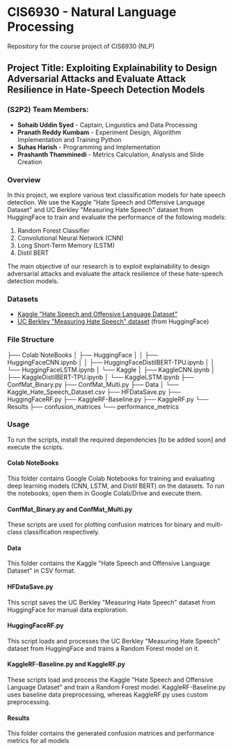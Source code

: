 # CIS6930 - Natural Language Processing 

Repository for the course project of CIS6930 (NLP)

## Project Title: Exploiting Explainability to Design Adversarial Attacks and Evaluate Attack Resilience in Hate-Speech Detection Models

### (S2P2) Team Members:

-   **Sohaib Uddin Syed** - Captain, Linguistics and Data Processing
-   **Pranath Reddy Kumbam** - Experiment Design, Algorithm Implementation and Training Python
-   **Suhas Harish** - Programming and Implementation
-   **Prashanth Thamminedi** - Metrics Calculation, Analysis and Slide Creation

### Overview

In this project, we explore various text classification models for hate speech detection. We use the Kaggle "Hate Speech and Offensive Language Dataset" and UC Berkley "Measuring Hate Speech" dataset from HuggingFace to train and evaluate the performance of the following models:

1.  Random Forest Classifier
2.  Convolutional Neural Network (CNN)
3.  Long Short-Term Memory (LSTM)
4.  Distil BERT

The main objective of our research is to exploit explainability to design adversarial attacks and evaluate the attack resilience of these hate-speech detection models.

### Datasets

-   [Kaggle "Hate Speech and Offensive Language Dataset"](https://www.kaggle.com/datasets/mrmorj/hate-speech-and-offensive-language-dataset)
-   [UC Berkley "Measuring Hate Speech" dataset](https://huggingface.co/datasets/ucberkeley-dlab/measuring-hate-speech) (from HuggingFace)

### File Structure

├── Colab NoteBooks
│   ├── HuggingFace
│   │   ├── HuggingFaceCNN.ipynb
│   │   ├── HuggingFaceDistilBERT-TPU.ipynb
│   │   └── HuggingFaceLSTM.ipynb
│   └── Kaggle
│       ├── KaggleCNN.ipynb
│       ├── KaggleDistilBERT-TPU.ipynb
│       └── KaggleLSTM.ipynb
├── ConfMat_Binary.py
├── ConfMat_Multi.py
├── Data
│   └── Kaggle_Hate_Speech_Dataset.csv
├── HFDataSave.py
├── HuggingFaceRF.py
├── KaggleRF-Baseline.py
├── KaggleRF.py
└── Results
    ├── confusion_matrices
    └── performance_metrics

### Usage

To run the scripts, install the required dependencies [to be added soon] and execute the scripts.

#### Colab NoteBooks

This folder contains Google Colab Notebooks for training and evaluating deep learning models (CNN, LSTM, and Distil BERT) on the datasets. To run the notebooks, open them in Google Colab/Drive and execute them.

#### ConfMat_Binary.py and ConfMat_Multi.py

These scripts are used for plotting confusion matrices for binary and multi-class classification respectively. 

#### Data

This folder contains the Kaggle "Hate Speech and Offensive Language Dataset" in CSV format. 

#### HFDataSave.py

This script saves the UC Berkley "Measuring Hate Speech" dataset from HuggingFace for manual data exploration. 

#### HuggingFaceRF.py

This script loads and processes the UC Berkley "Measuring Hate Speech" dataset from HuggingFace and trains a Random Forest model on it. 

#### KaggleRF-Baseline.py and KaggleRF.py

These scripts load and process the Kaggle "Hate Speech and Offensive Language Dataset" and train a Random Forest model. KaggleRF-Baseline.py uses baseline data preprocessing, whereas KaggleRF.py uses custom preprocessing. 

#### Results

This folder contains the generated confusion matrices and performance metrics for all models
